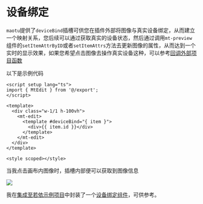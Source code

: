 # 设备绑定

`maotu`提供了`deviceBind`插槽可供您在插件外部将图像与真实设备绑定，从而建立一个映射关系，您后续可以通过获取真实的设备状态，然后通过调用`mt-preview`组件的`setItemAttrByID`或者`setItemAttrs`方法去更新图像的属性，从而达到一个实时的显示效果，如果您希望点击图像去操作真实设备这种，可以参考[回调外部项目函数](/guide/advanced/outter-callback)

以下是示例代码

```vue
<script setup lang="ts">
import { MtEdit } from '@/export';
</script>

<template>
  <div class="w-1/1 h-100vh">
    <mt-edit>
      <template #deviceBind="{ item }">
        <div>{{ item.id }}</div>
      </template>
    </mt-edit>
  </div>
</template>

<style scoped></style>

```

当我点击画布内图像时，插槽内部便可以获取到图像信息

![](/advanced/device-bind.png)

我在[集成至若依示例项目](http://101.200.230.128:8888/)中封装了一个[设备绑定组件](https://gitee.com/yaolunmao/maotu-ry/blob/main/ruoyi-ui-vue3/src/views/webtopo/edit/device-bind.vue)，可供参考。
